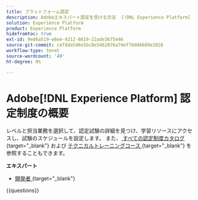 ```yaml
---
title: プラットフォーム認定
description: Adobeエキスパート認定を受ける方法  [!DNL Experience Platform]  説明します。
solution: Experience Platform
product: Experience Platform
hidefromtoc: true
exl-id: 9ed6a519-e8ee-4212-8619-22ade3675446
source-git-commit: cefdda546e5bc8e5462876a74ef78dd6689e2026
workflow-type: tm+mt
source-wordcount: '49'
ht-degree: 0%

---
```


# Adobe[!DNL Experience Platform] 認定制度の概要

レベルと担当業務を選択して、認定試験の詳細を見つけ、学習リソースにアクセスし、試験のスケジュールを設定します。 また、[ すべての認定制度カタログ ](https://certification.adobe.com/certifications){target="_blank"} および [ テクニカルトレーニングコース ](https://certification.adobe.com/courses/?/courses){target="_blank"} を参照することもできます。

**エキスパート**

* [ 開発者 ](/help/certifications/aep/aep-e-foundations.md){target="_blank"} <!--AD0-E601-->

{{questions}}

